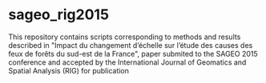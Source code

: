 # sageo_rig2015
This repository contains scripts corresponding to methods and results described in "Impact du changement d’échelle sur l’étude des causes des feux de forêts du sud-est de la France", paper submited to the SAGEO 2015 conference and accepted by the International Journal of Geomatics and Spatial Analysis (RIG) for publication
